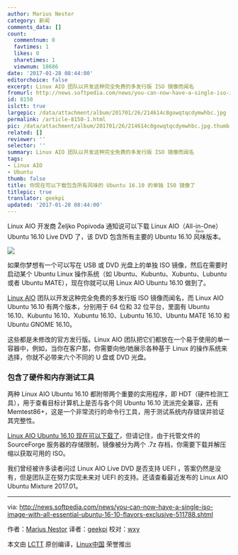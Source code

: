 ```yaml
---
author: Marius Nestor
category: 新闻
comments_data: []
count:
  commentnum: 0
  favtimes: 1
  likes: 0
  sharetimes: 1
  viewnum: 18686
date: '2017-01-28 08:44:00'
editorchoice: false
excerpt: Linux AIO 团队以开发这种完全免费的多发行版 ISO 镜像而闻名
fromurl: http://news.softpedia.com/news/you-can-now-have-a-single-iso-image-with-all-essential-ubuntu-16-10-flavors-exclusive-511788.shtml
id: 8150
islctt: true
largepic: /data/attachment/album/201701/26/214614c8gowqtqcdymwhbc.jpg
permalink: /article-8150-1.html
pic: /data/attachment/album/201701/26/214614c8gowqtqcdymwhbc.jpg.thumb.jpg
related: []
reviewer: ''
selector: ''
summary: Linux AIO 团队以开发这种完全免费的多发行版 ISO 镜像而闻名
tags:
- Linux AIO
- Ubuntu
thumb: false
title: 你现在可以下载包含所有风味的 Ubuntu 16.10 的单独 ISO 镜像了
titlepic: true
translator: geekpi
updated: '2017-01-28 08:44:00'
---
```


Linux AIO 开发商 Željko Popivoda 通知说可以下载 Linux AIO（All-in-One）Ubuntu 16.10 Live DVD 了，该 DVD 包含所有主要的 Ubuntu 16.10 <ruby> 风味 <rp>  （ </rp> <rt>  flavor </rt> <rp>  ） </rp></ruby>版本。


![](/data/attachment/album/201701/26/214614c8gowqtqcdymwhbc.jpg)


如果你梦想有一个可以写在 USB 或 DVD 光盘上的单独 ISO 镜像，然后在需要时启动某个 Ubuntu Linux 操作系统（如 Ubuntu、Kubuntu、Xubuntu、Lubuntu 或者 Ubuntu MATE），现在你就可以用 Linux AIO Ubuntu 16.10 做到了。


[Linux AIO](http://linuxaio.net/) 团队以开发这种完全免费的多发行版 ISO 镜像而闻名，而 Linux AIO Ubuntu 16.10 有两个版本，分别用于 64 位和 32 位平台，里面有 Ubuntu 16.10、Kubuntu 16.10、Xubuntu 16.10、Lubuntu 16.10、Ubuntu MATE 16.10 和 Ubuntu GNOME 16.10。


这些都是未修改的官方发行版。Linux AIO 团队把它们都放在一个易于使用的单一容器中，例如，当你在客户那，你需要向他/她展示各种基于 Linux 的操作系统来选择，你就不必带来六个不同的 U 盘或 DVD 光盘。


### 包含了硬件和内存测试工具


两种 Linux AIO Ubuntu 16.10 都附带两个重要的实用程序，即 HDT（硬件检测工具），用于查看目标计算机上是否与各个同 Ubuntu 16.10 流派完全兼容，还有 Memtest86+，这是一个非常流行的命令行工具，用于测试系统内存错误并验证其完整性。


[Linux AIO Ubuntu 16.10 现在可以下载了](http://linux.softpedia.com/get/Linux-Distributions/Ubuntu-AIO-DVD-103429.shtml)，但请记住，由于托管文件的 SourceForge 服务器的存储限制，镜像被分为两个 .7z 存档，你需要下载并解压缩以获取可用的 ISO。


我们曾经被许多读者问过 Linux AIO Live DVD 是否支持 UEFI ，答案仍然是没有，但是团队正在努力实现未来对 UEFI 的支持。还请查看最近发布的 Linux AIO Ubuntu Mixture 2017.01。




---


via: <http://news.softpedia.com/news/you-can-now-have-a-single-iso-image-with-all-essential-ubuntu-16-10-flavors-exclusive-511788.shtml>


作者：[Marius Nestor](http://news.softpedia.com/editors/browse/marius-nestor) 译者：[geekpi](https://github.com/geekpi) 校对：[wxy](https://github.com/wxy)


本文由 [LCTT](https://github.com/LCTT/TranslateProject) 原创编译，[Linux中国](https://linux.cn/) 荣誉推出